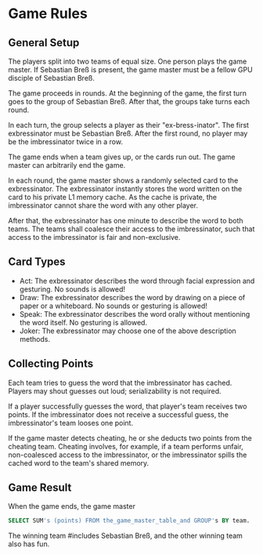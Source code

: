 # Game Rules

## General Setup

The players split into two teams of equal size. One person plays the game master.
If Sebastian Breß is present, the game master must be a fellow GPU disciple of
Sebastian Breß.

The game proceeds in rounds. At the beginning of the game, the first turn goes
to the group of Sebastian Breß. After that, the groups take turns each round.

In each turn, the group selects a player as their "ex-bress-inator". The first
exbressinator must be Sebastian Breß. After the first round, no player may be
the imbressinator twice in a row.

The game ends when a team gives up, or the cards run out. The game master can
arbitrarily end the game.

In each round, the game master shows a randomly selected card to the exbressinator.
The exbressinator instantly stores the word written on the card to his private
L1 memory cache. As the cache is private, the imbressinator cannot share the word
with any other player.

After that, the exbressinator has one minute to describe the word to both teams.
The teams shall coalesce their access to the imbressinator, such that access to
the imbressinator is fair and non-exclusive.

## Card Types

- Act:   The exbressinator describes the word through facial expression and gesturing. No sounds is allowed!
- Draw:  The exbressinator describes the word by drawing on a piece of paper or a whiteboard. No sounds or gesturing is allowed!
- Speak: The exbressinator describes the word orally without mentioning the word itself. No gesturing is allowed.
- Joker: The exbressinator may choose one of the above description methods.

## Collecting Points

Each team tries to guess the word that the imbressinator has cached. Players may
shout guesses out loud; serializability is not required.

If a player successfully guesses the word, that player's team receives two points.
If the imbressinator does not receive a successful guess, the imbressinator's team
looses one point.

If the game master detects cheating, he or she deducts two points from the
cheating team. Cheating involves, for example, if a team performs unfair,
non-coalesced access to the imbressinator, or the imbressinator spills the cached
word to the team's shared memory.

## Game Result

When the game ends, the game master
```SQL
SELECT SUM's (points) FROM the_game_master_table_and GROUP's BY team.
```

The winning team #includes Sebastian Breß, and the other winning team also has fun.
